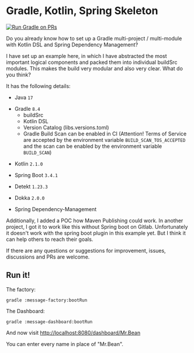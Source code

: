 # Gradle, Kotlin, Spring Skeleton
[![Run Gradle on PRs](https://github.com/mrclrchtr/gradle-kotlin-spring/actions/workflows/gradle-build-pr.yml/badge.svg)](https://github.com/mrclrchtr/gradle-kotlin-spring/actions/workflows/gradle-build-pr.yml)

Do you already know how to set up a Gradle multi-project / multi-module with Kotlin DSL and Spring Dependency
Management?

I have set up an example here, in which I have abstracted the most important logical components and packed them into
individual buildSrc modules. This makes the build very modular and also very clear. What do you think?

It has the following details:
- Java `17`
<!-- renovate: datasource=gradle-version depName=gradle -->
- Gradle `8.4`
  - buildSrc
  - Kotlin DSL
  - Version Catalog (libs.versions.toml)
  - Gradle Build Scan can be enabled in CI (Attention! Terms of Service are accepted by the environment variable `BUILD_SCAN_TOS_ACCEPTED` and the scan can be enabled by the environment variable `BUILD_SCAN`)
<!-- renovate: datasource=maven depName=org.jetbrains.kotlin:kotlin-gradle-plugin -->
- Kotlin `2.1.0`
<!-- renovate: datasource=maven depName=org.springframework.boot:spring-boot-gradle-plugin -->
- Spring Boot `3.4.1`
<!-- renovate: datasource=maven depName=io.gitlab.arturbosch.detekt:detekt-gradle-plugin -->
- Detekt `1.23.3`
<!-- renovate: datasource=maven depName=org.jetbrains.dokka:dokka-gradle-plugin -->
- Dokka `2.0.0`
<!-- formatting comment -->
- Spring Dependency-Management

Additionally, I added a POC how Maven Publishing could work. In another project, I got it to work like this without
Spring boot on Gitlab. Unfortunately it doesn't work with the spring boot plugin in this example yet. But I think it can
help others to reach their goals.

If there are any questions or suggestions for improvement, issues, discussions and PRs are welcome.

## Run it!

The factory:

    gradle :message-factory:bootRun

The Dashboard:

    gradle :message-dashboard:bootRun

And now visit <http://localhost:8080/dashboard/Mr.Bean>

You can enter every name in place of "Mr.Bean". 

